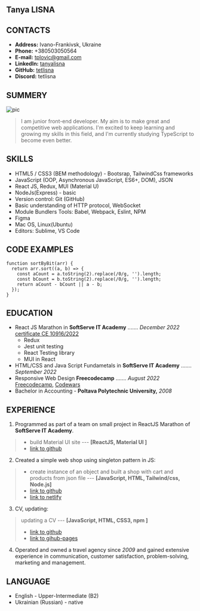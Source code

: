 ## Tanya LISNA

## CONTACTS


- **Address:** Ivano-Frankivsk, Ukraine
- **Phone:** +380503050564
- **E-mail:** <tplovic@gmail.com>
- **LinkedIn:** [tanyalisna](https://github.com/tetlisna)
- **GitHub:** [tetlisna](https://www.linkedin.com/in/tanyalisna/)
- **Discord:** tetlisna


## SUMMERY

![pic](https://tetlisna.github.io/rsschool-cv/img/tat.png 'myPhoto')

> I am junior front-end developer. My aim is to make great and competitive web applications. I'm excited to keep learning and growing my skills in this field, and I'm currently studying TypeScript to become even better.


## SKILLS

- HTML5 / CSS3 (BEM methodology) - Bootsrap, TailwindCss frameworks
- JavaScript (OOP, Asynchronous JavaScript, ES6+, DOM), JSON
- React JS, Redux, MUI (Material U)
- NodeJs(Express) - basic
- Version control: Git (GitHub)
- Basic understanding of HTTP protocol, WebSocket
- Module Bundlers Tools: Babel, Webpack, Eslint, NPM
- Figma
- Mac OS, Linux(Ubuntu)
- Editors: Sublime, VS Code


## CODE EXAMPLES

```
function sortByBit(arr) {
  return arr.sort((a, b) => {
    const aCount = a.toString(2).replace(/0/g, '').length;
    const bCount = b.toString(2).replace(/0/g, '').length;
    return aCount - bCount || a - b;
  });
}
```


## EDUCATION

- React JS Marathon in **SoftServe IT Academy** ....... *December 2022*  [certificate CE 10916/2022](https://career.softserveinc.com/en-us/certification/verification)
  - Redux
  - Jest unit testing
  - React Testing library
  - MUI in React
- HTML/CSS and Java Script Fundametals in **SoftServe IT Academy** ....... *September 2022*
- Responsive Web Design **Freecodecamp** ....... *August 2022*  [Freecodecamp](https://freecodecamp.org/certification/tetlisna/responsive-web-design), [Codewars](https://www.codewars.com/users/tetlisna)
- Bachelor in Accounting - **Poltava Polytechnic University,** *2008*


## EXPERIENCE

1. Programmed as part of a team on small project in ReactJS Marathon of **SoftServe IT Academy**.

> - build Material UI site --- **[ReactJS, Material UI ]**
> - [link to github](https://github.com/ita-react-marathon-sprint-material-ua/material-ui-team-nr-6)

2. Created a simple web shop using singleton pattern in JS:

> - create instance of an object and built a shop with cart and products from json file --- **[JavaScript, HTML, Tailwind/css, Node.js]** 
> - [link to github](https://github.com/tetlisna/myprojectJS2)  
> - [link to netlify](https://first-adapted-site.netlify.app)

3. CV, updating:

> updating a CV --- **[JavaScript, HTML, CSS3, npm ]** 
> - [link to github](https://github.com/tetlisna/rsschool-cv)
> - [link to gihub-pages](https://tetlisna.github.io/rsschool-cv)

4. Operated and owned a travel agency since *2009* and gained extensive experience in communication, customer satisfaction, problem-solving, marketing and management.


## LANGUAGE

- English - Upper-Intermediate (B2)
- Ukrainian (Russian) - native

